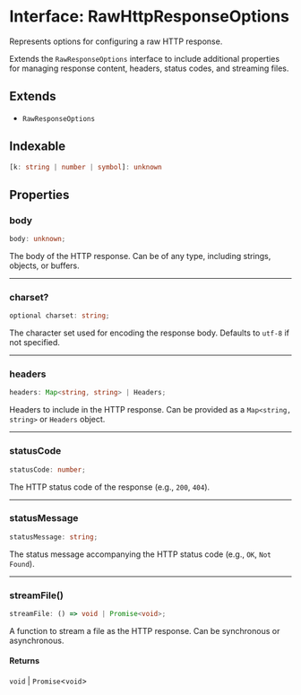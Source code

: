 # Interface: RawHttpResponseOptions

Represents options for configuring a raw HTTP response.

Extends the `RawResponseOptions` interface to include additional properties
for managing response content, headers, status codes, and streaming files.

## Extends

- `RawResponseOptions`

## Indexable

```ts
[k: string | number | symbol]: unknown
```

## Properties

### body

```ts
body: unknown;
```

The body of the HTTP response. Can be of any type, including strings, objects, or buffers.

***

### charset?

```ts
optional charset: string;
```

The character set used for encoding the response body. Defaults to `utf-8` if not specified.

***

### headers

```ts
headers: Map<string, string> | Headers;
```

Headers to include in the HTTP response.
Can be provided as a `Map<string, string>` or `Headers` object.

***

### statusCode

```ts
statusCode: number;
```

The HTTP status code of the response (e.g., `200`, `404`).

***

### statusMessage

```ts
statusMessage: string;
```

The status message accompanying the HTTP status code (e.g., `OK`, `Not Found`).

***

### streamFile()

```ts
streamFile: () => void | Promise<void>;
```

A function to stream a file as the HTTP response.
Can be synchronous or asynchronous.

#### Returns

`void` \| `Promise`\<`void`\>
